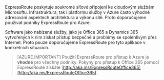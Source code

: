 ExpressRoute poskytuje soukromé síťové připojení ke cloudovým službám Microsoftu. Infrastruktura, tak i platformu služby v Azure často výhodné adresování aspektech architektura a výkonu sítě. Proto doporučujeme používat podniky ExpressRoute pro Azure.

Software jako nabízené služby, jako je Office 365 a Dynamics 365 vytvořených k nim získat přístup bezpečně a problémy se spolehlivým přes Internet.  Proto pouze doporučujeme ExpressRoute pro tyto aplikace v konkrétních situacích.

> [AZURE.IMPORTANT]
> Použití ExpressRoute pro přístup k Azure je **vhodné** pro všechny podniky. Pokyny pro přístup k Office 365 pomocí ExpressRoute získáte [http://aka.ms/ExpressRouteOffice365](http://aka.ms/ExpressRouteOffice365).